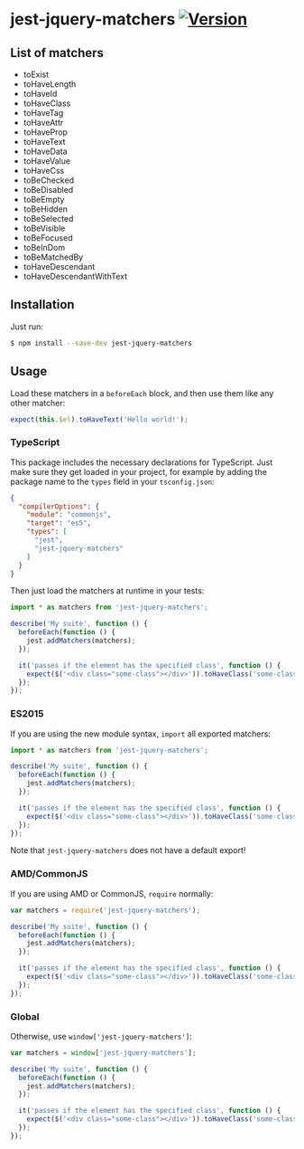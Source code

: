 # jest-jquery-matchers [![Version](https://img.shields.io/npm/v/jest-jquery-matchers.svg)](https://www.npmjs.com/package/jest-jquery-matchers)


## List of matchers

* toExist
* toHaveLength
* toHaveId
* toHaveClass
* toHaveTag
* toHaveAttr
* toHaveProp
* toHaveText
* toHaveData
* toHaveValue
* toHaveCss
* toBeChecked
* toBeDisabled
* toBeEmpty
* toBeHidden
* toBeSelected
* toBeVisible
* toBeFocused
* toBeInDom
* toBeMatchedBy
* toHaveDescendant
* toHaveDescendantWithText


## Installation

Just run:

```sh
$ npm install --save-dev jest-jquery-matchers
```


## Usage

Load these matchers in a `beforeEach` block, and then use them like any other matcher:

```js
expect(this.$el).toHaveText('Hello world!');
```

### TypeScript

This package includes the necessary declarations for TypeScript. Just make sure they get loaded in your project, for example by adding the package name to the `types` field in your `tsconfig.json`:

```json
{
  "compilerOptions": {
    "module": "commonjs",
    "target": "es5",
    "types": [
      "jest",
      "jest-jquery-matchers"
    ]
  }
}
```

Then just load the matchers at runtime in your tests:

```js
import * as matchers from 'jest-jquery-matchers';

describe('My suite', function () {
  beforeEach(function () {
    jest.addMatchers(matchers);
  });

  it('passes if the element has the specified class', function () {
    expect($('<div class="some-class"></div>')).toHaveClass('some-class');
  });
});
```

### ES2015

If you are using the new module syntax, `import` all exported matchers:

```js
import * as matchers from 'jest-jquery-matchers';

describe('My suite', function () {
  beforeEach(function () {
    jest.addMatchers(matchers);
  });

  it('passes if the element has the specified class', function () {
    expect($('<div class="some-class"></div>')).toHaveClass('some-class');
  });
});
```

Note that `jest-jquery-matchers` does not have a default export!

### AMD/CommonJS

If you are using AMD or CommonJS, `require` normally:

```js
var matchers = require('jest-jquery-matchers');

describe('My suite', function () {
  beforeEach(function () {
    jest.addMatchers(matchers);
  });

  it('passes if the element has the specified class', function () {
    expect($('<div class="some-class"></div>')).toHaveClass('some-class');
  });
});
```

### Global

Otherwise, use `window['jest-jquery-matchers']`:

```js
var matchers = window['jest-jquery-matchers'];

describe('My suite', function () {
  beforeEach(function () {
    jest.addMatchers(matchers);
  });

  it('passes if the element has the specified class', function () {
    expect($('<div class="some-class"></div>')).toHaveClass('some-class');
  });
});
```
